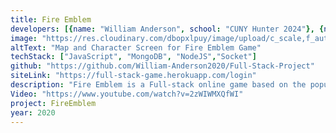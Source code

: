 ```yaml
---
title: Fire Emblem
developers: [{name: "William Anderson", school: "CUNY Hunter 2024"}, {name: "Kai Tong Gao", school: "Cornell 2024"},{name: "Sarah Abdel Fatah", school: "CUNY 2024"},{name: "Winny Chan", school: "LIU 2024"}]
image: "https://res.cloudinary.com/dbopxlpuy/image/upload/c_scale,f_auto,q_auto,w_800/v1613096174/Fire%20Emblem/Screenshot_2020-05-27_Map_of_Game_i7wov1.png"
altText: "Map and Character Screen for Fire Emblem Game"
techStack: ["JavaScript", "MongoDB", "NodeJS","Socket"]
github: "https://github.com/William-Anderson2020/Full-Stack-Project"
siteLink: "https://full-stack-game.herokuapp.com/login"
description: "Fire Emblem is a Full-stack online game based on the popular Fire Emblem franchise. The game is built using NodeJS, Socket.io and MongoDB . The project was developed for and the winner of the 2020 Full-Stack Competion at SITHS. The project is hosted via Heroku's free tier."
Video: "https://www.youtube.com/watch?v=2zWIWMXQfWI"
project: FireEmblem
year: 2020
---
```


